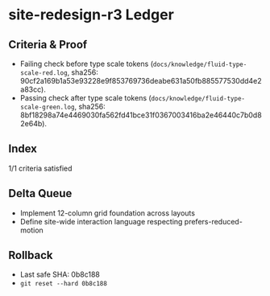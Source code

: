 # site-redesign-r3 Ledger

## Criteria & Proof

- Failing check before type scale tokens (`docs/knowledge/fluid-type-scale-red.log`, sha256: 90cf2a169b1a53e93228e9f853769736deabe631a50fb885577530dd4e2a83cc).
- Passing check after type scale tokens (`docs/knowledge/fluid-type-scale-green.log`, sha256: 8bf18298a74e4469030fa562fd41bce31f0367003416ba2e46440c7b0d82e64b).

## Index

1/1 criteria satisfied

## Delta Queue

- Implement 12-column grid foundation across layouts
- Define site-wide interaction language respecting prefers-reduced-motion

## Rollback

- Last safe SHA: 0b8c188
- `git reset --hard 0b8c188`
